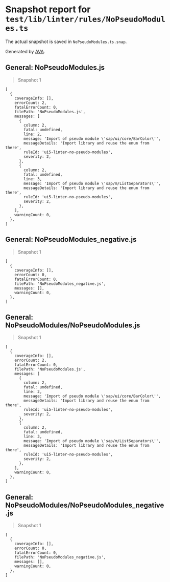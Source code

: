 # Snapshot report for `test/lib/linter/rules/NoPseudoModules.ts`

The actual snapshot is saved in `NoPseudoModules.ts.snap`.

Generated by [AVA](https://avajs.dev).

## General: NoPseudoModules.js

> Snapshot 1

    [
      {
        coverageInfo: [],
        errorCount: 2,
        fatalErrorCount: 0,
        filePath: 'NoPseudoModules.js',
        messages: [
          {
            column: 2,
            fatal: undefined,
            line: 2,
            message: 'Import of pseudo module \'sap/ui/core/BarColor\'',
            messageDetails: 'Import library and reuse the enum from there',
            ruleId: 'ui5-linter-no-pseudo-modules',
            severity: 2,
          },
          {
            column: 2,
            fatal: undefined,
            line: 3,
            message: 'Import of pseudo module \'sap/m/ListSeparators\'',
            messageDetails: 'Import library and reuse the enum from there',
            ruleId: 'ui5-linter-no-pseudo-modules',
            severity: 2,
          },
        ],
        warningCount: 0,
      },
    ]

## General: NoPseudoModules_negative.js

> Snapshot 1

    [
      {
        coverageInfo: [],
        errorCount: 0,
        fatalErrorCount: 0,
        filePath: 'NoPseudoModules_negative.js',
        messages: [],
        warningCount: 0,
      },
    ]

## General: NoPseudoModules/NoPseudoModules.js

> Snapshot 1

    [
      {
        coverageInfo: [],
        errorCount: 2,
        fatalErrorCount: 0,
        filePath: 'NoPseudoModules.js',
        messages: [
          {
            column: 2,
            fatal: undefined,
            line: 2,
            message: 'Import of pseudo module \'sap/ui/core/BarColor\'',
            messageDetails: 'Import library and reuse the enum from there',
            ruleId: 'ui5-linter-no-pseudo-modules',
            severity: 2,
          },
          {
            column: 2,
            fatal: undefined,
            line: 3,
            message: 'Import of pseudo module \'sap/m/ListSeparators\'',
            messageDetails: 'Import library and reuse the enum from there',
            ruleId: 'ui5-linter-no-pseudo-modules',
            severity: 2,
          },
        ],
        warningCount: 0,
      },
    ]

## General: NoPseudoModules/NoPseudoModules_negative.js

> Snapshot 1

    [
      {
        coverageInfo: [],
        errorCount: 0,
        fatalErrorCount: 0,
        filePath: 'NoPseudoModules_negative.js',
        messages: [],
        warningCount: 0,
      },
    ]
